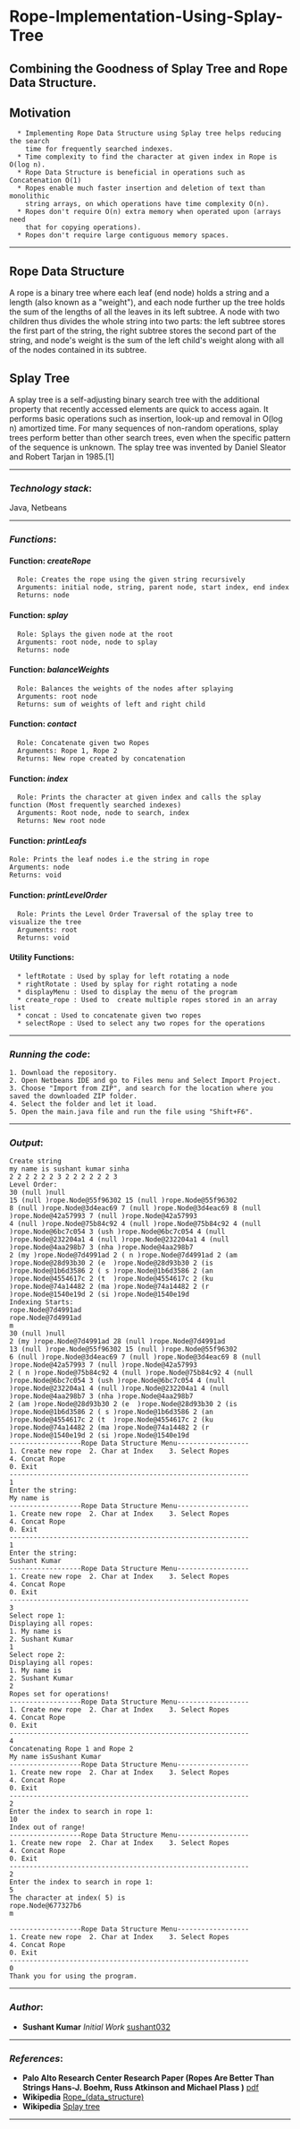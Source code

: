 # Rope-Implementation-Using-Splay-Tree
## Combining the Goodness of Splay Tree and Rope Data Structure.

## Motivation
```
  * Implementing Rope Data Structure using Splay tree helps reducing the search
    time for frequently searched indexes.
  * Time complexity to find the character at given index in Rope is O(log n).
  * Rope Data Structure is beneficial in operations such as Concatenation O(1)
  * Ropes enable much faster insertion and deletion of text than monolithic
    string arrays, on which operations have time complexity O(n).
  * Ropes don't require O(n) extra memory when operated upon (arrays need
    that for copying operations).
  * Ropes don't require large contiguous memory spaces.
```

*************************************

## Rope Data Structure
A rope is a binary tree where each leaf (end node) holds a string and a length (also known as a "weight"), and each node further up the tree holds the sum of the lengths of all the leaves in its left subtree. A node with two children thus divides the whole string into two parts: the left subtree stores the first part of the string, the right subtree stores the second part of the string, and node's weight is the sum of the left child's weight along with all of the nodes contained in its subtree.

## Splay Tree
A splay tree is a self-adjusting binary search tree with the additional property that recently accessed elements are quick to access again. It performs basic operations such as insertion, look-up and removal in O(log n) amortized time. For many sequences of non-random operations, splay trees perform better than other search trees, even when the specific pattern of the sequence is unknown. The splay tree was invented by Daniel Sleator and Robert Tarjan in 1985.[1]

*************************************

### *Technology stack*:

Java, Netbeans

*****************************************

### *Functions*:

#### Function: *createRope*
```
  Role: Creates the rope using the given string recursively
  Arguments: initial node, string, parent node, start index, end index
  Returns: node

```

#### Function: *splay*
```
  Role: Splays the given node at the root
  Arguments: root node, node to splay
  Returns: node

```

#### Function: *balanceWeights*
```
  Role: Balances the weights of the nodes after splaying
  Arguments: root node
  Returns: sum of weights of left and right child

```

#### Function: *contact*
```
  Role: Concatenate given two Ropes
  Arguments: Rope 1, Rope 2
  Returns: New rope created by concatenation

```

#### Function: *index*
```
  Role: Prints the character at given index and calls the splay function (Most frequently searched indexes)
  Arguments: Root node, node to search, index
  Returns: New root node

```

#### Function: *printLeafs*
```
Role: Prints the leaf nodes i.e the string in rope
Arguments: node
Returns: void

```

#### Function: *printLevelOrder*
```
  Role: Prints the Level Order Traversal of the splay tree to visualize the tree
  Arguments: root
  Returns: void

```

#### Utility Functions:
```
  * leftRotate : Used by splay for left rotating a node
  * rightRotate : Used by splay for right rotating a node
  * displayMenu : Used to display the menu of the program
  * create_rope : Used to  create multiple ropes stored in an array list
  * concat : Used to concatenate given two ropes
  * selectRope : Used to select any two ropes for the operations
```

**************************************

### *Running the code*:
```
1. Download the repository.
2. Open Netbeans IDE and go to Files menu and Select Import Project.
3. Choose "Import from ZIP", and search for the location where you saved the downloaded ZIP folder.
4. Select the folder and let it load.
5. Open the main.java file and run the file using "Shift+F6".
```

**************************************

### *Output*:
```
Create string
my name is sushant kumar sinha
2 2 2 2 2 2 3 2 2 2 2 2 2 3 
Level Order: 
30 (null )null 
15 (null )rope.Node@55f96302 15 (null )rope.Node@55f96302 
8 (null )rope.Node@3d4eac69 7 (null )rope.Node@3d4eac69 8 (null )rope.Node@42a57993 7 (null )rope.Node@42a57993 
4 (null )rope.Node@75b84c92 4 (null )rope.Node@75b84c92 4 (null )rope.Node@6bc7c054 3 (ush )rope.Node@6bc7c054 4 (null )rope.Node@232204a1 4 (null )rope.Node@232204a1 4 (null )rope.Node@4aa298b7 3 (nha )rope.Node@4aa298b7 
2 (my )rope.Node@7d4991ad 2 ( n )rope.Node@7d4991ad 2 (am )rope.Node@28d93b30 2 (e  )rope.Node@28d93b30 2 (is )rope.Node@1b6d3586 2 ( s )rope.Node@1b6d3586 2 (an )rope.Node@4554617c 2 (t  )rope.Node@4554617c 2 (ku )rope.Node@74a14482 2 (ma )rope.Node@74a14482 2 (r  )rope.Node@1540e19d 2 (si )rope.Node@1540e19d 
Indexing Starts:
rope.Node@7d4991ad
rope.Node@7d4991ad
m
30 (null )null 
2 (my )rope.Node@7d4991ad 28 (null )rope.Node@7d4991ad 
13 (null )rope.Node@55f96302 15 (null )rope.Node@55f96302 
6 (null )rope.Node@3d4eac69 7 (null )rope.Node@3d4eac69 8 (null )rope.Node@42a57993 7 (null )rope.Node@42a57993 
2 ( n )rope.Node@75b84c92 4 (null )rope.Node@75b84c92 4 (null )rope.Node@6bc7c054 3 (ush )rope.Node@6bc7c054 4 (null )rope.Node@232204a1 4 (null )rope.Node@232204a1 4 (null )rope.Node@4aa298b7 3 (nha )rope.Node@4aa298b7 
2 (am )rope.Node@28d93b30 2 (e  )rope.Node@28d93b30 2 (is )rope.Node@1b6d3586 2 ( s )rope.Node@1b6d3586 2 (an )rope.Node@4554617c 2 (t  )rope.Node@4554617c 2 (ku )rope.Node@74a14482 2 (ma )rope.Node@74a14482 2 (r  )rope.Node@1540e19d 2 (si )rope.Node@1540e19d 
------------------Rope Data Structure Menu------------------
1. Create new rope 	2. Char at Index	3. Select Ropes
4. Concat Rope 
0. Exit
------------------------------------------------------------
1
Enter the string: 
My name is
------------------Rope Data Structure Menu------------------
1. Create new rope 	2. Char at Index	3. Select Ropes
4. Concat Rope 
0. Exit
------------------------------------------------------------
1
Enter the string: 
Sushant Kumar
------------------Rope Data Structure Menu------------------
1. Create new rope 	2. Char at Index	3. Select Ropes
4. Concat Rope 
0. Exit
------------------------------------------------------------
3
Select rope 1: 
Displaying all ropes: 
1. My name is
2. Sushant Kumar
1
Select rope 2: 
Displaying all ropes: 
1. My name is
2. Sushant Kumar
2
Ropes set for operations!
------------------Rope Data Structure Menu------------------
1. Create new rope 	2. Char at Index	3. Select Ropes
4. Concat Rope 
0. Exit
------------------------------------------------------------
4
Concatenating Rope 1 and Rope 2
My name isSushant Kumar
------------------Rope Data Structure Menu------------------
1. Create new rope 	2. Char at Index	3. Select Ropes
4. Concat Rope 
0. Exit
------------------------------------------------------------
2
Enter the index to search in rope 1: 
10
Index out of range!
------------------Rope Data Structure Menu------------------
1. Create new rope 	2. Char at Index	3. Select Ropes
4. Concat Rope 
0. Exit
------------------------------------------------------------
2
Enter the index to search in rope 1: 
5
The character at index( 5) is 
rope.Node@677327b6
m

------------------Rope Data Structure Menu------------------
1. Create new rope 	2. Char at Index	3. Select Ropes
4. Concat Rope 
0. Exit
------------------------------------------------------------
0
Thank you for using the program.
```

***************************************

### *Author*:

- **Sushant Kumar** *Initial Work* [sushant032](https://github.com/sushant032)

***************************************

### *References*:

- **Palo Alto Research Center Research Paper (Ropes Are Better Than Strings Hans-J. Boehm, Russ Atkinson and Michael Plass )** [pdf](http://bitsavers.trailing-edge.com/pdf/xerox/parc/techReports/CSL-94-10_Ropes_Are_Better_Than_Strings.pdf)
- **Wikipedia** [Rope_(data_structure)](https://en.wikipedia.org/wiki/Rope_(data_structure))
- **Wikipedia** [Splay tree](https://en.wikipedia.org/wiki/Rope_(data_structure))

***************************************
